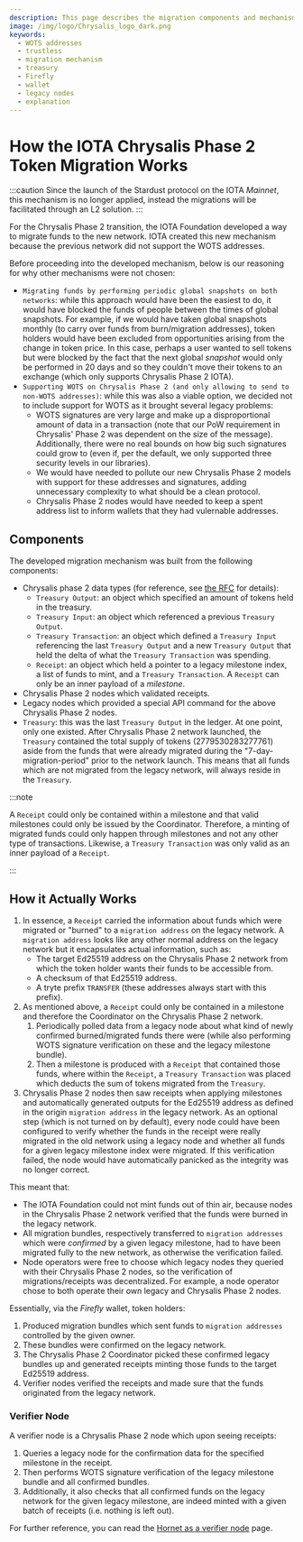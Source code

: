 ```yaml
---
description: This page describes the migration components and mechanism used to migrate from IOTA 1.0 to IOTA 1.5 (Chrysalis).
image: /img/logo/Chrysalis_logo_dark.png
keywords:
  - WOTS addresses
  - trustless
  - migration mechanism
  - treasury
  - Firefly
  - wallet
  - legacy nodes
  - explanation
---
```


# How the IOTA Chrysalis Phase 2 Token Migration Works

:::caution
Since the launch of the Stardust protocol on the IOTA _Mainnet_, this mechanism is no longer applied, instead
the migrations will be facilitated through an L2 solution.
:::

For the Chrysalis Phase 2 transition, the IOTA Foundation developed a way to migrate funds to the new network. IOTA created this new mechanism because the previous network did not support the WOTS addresses.

Before proceeding into the developed mechanism, below is our reasoning for why other mechanisms were not chosen:

- `Migrating funds by performing periodic global snapshots on both networks`: while this approach would have
  been the easiest to do, it would have blocked the funds of people between the times of global snapshots. For example, if
  we would have taken global snapshots monthly (to carry over funds from burn/migration addresses), token holders would
  have been excluded from opportunities arising from the change in token price. In this case, perhaps a user wanted to sell
  tokens but were blocked by the fact that the next global _snapshot_ would only be performed in 20 days and so they
  couldn't move their tokens to an exchange (which only supports Chrysalis Phase 2 IOTA).
- `Supporting WOTS on Chrysalis Phase 2 (and only allowing to send to non-WOTS addresses)`: while this was also a
  viable option, we decided not to include support for WOTS as it brought several legacy problems:
  - WOTS signatures are very large and make up a disproportional amount of data in a transaction (note that our PoW
    requirement in Chrysalis' Phase 2 was dependent on the size of the message). Additionally, there were no real bounds
    on how big such signatures could grow to (even if, per the default, we only supported three security levels in our
    libraries).
  - We would have needed to pollute our new Chrysalis Phase 2 models with support for these addresses and signatures,
    adding unnecessary complexity to what should be a clean protocol.
  - Chrysalis Phase 2 nodes would have needed to keep a spent address list to inform wallets that they had vulernable
    addresses.

## Components

The developed migration mechanism was built from the following components:

- Chrysalis phase 2 data types (for reference, see [the RFC](https://github.com/luca-moser/protocol-rfcs/blob/rfc/wotsicide/text/0035-wotsicide/0035-wotsicide.md) for details):
  - `Treasury Output`: an object which specified an amount of tokens held in the treasury.
  - `Treasury Input`: an object which referenced a previous `Treasury Output`.
  - `Treasury Transaction`: an object which defined a `Treasury Input` referencing the last `Treasury Output` and a
    new `Treasury Output` that held the delta of what the `Treasury Transaction` was spending.
  - `Receipt`: an object which held a pointer to a legacy milestone index, a list of funds to mint, and
    a `Treasury Transaction`. A `Receipt` can only be an inner payload of a _milestone_.
- Chrysalis Phase 2 nodes which validated receipts.
- Legacy nodes which provided a special API command for the above Chrysalis Phase 2 nodes.
- `Treasury`: this was the last `Treasury Output` in the ledger. At one point, only one existed.
  After Chrysalis Phase 2 network launched, the `Treasury` contained the total supply of tokens (2779530283277761) aside from the funds that were already migrated during the "7-day-migration-period" prior to the network launch. This means that all funds which are not migrated from the legacy network, will always reside in the `Treasury`.

:::note

A `Receipt` could only be contained within a milestone and that valid milestones could only be issued by
the Coordinator. Therefore, a minting of migrated funds could only happen through milestones and not any other type of
transactions. Likewise, a `Treasury Transaction` was only valid as an inner payload of a `Receipt`.

:::

## How it Actually Works

1. In essence, a `Receipt` carried the information about funds which were migrated or "burned" to a `migration address`
   on the legacy network. A `migration address` looks like any other normal address on the legacy network but it
   encapsulates actual information, such as:
   - The target Ed25519 address on the Chrysalis Phase 2 network from which the token holder wants their funds to be
     accessible from.
   - A checksum of that Ed25519 address.
   - A tryte prefix `TRANSFER` (these addresses always start with this prefix).
2. As mentioned above, a `Receipt` could only be contained in a milestone and therefore the Coordinator on the Chrysalis
   Phase 2 network.
   1. Periodically polled data from a legacy node about what kind of newly confirmed burned/migrated funds there were (while also performing WOTS signature verification on these and the legacy milestone bundle).
   2. Then a milestone is produced with a `Receipt` that contained those funds, where within the `Receipt`,
      a `Treasury Transaction` was placed which deducts the sum of tokens migrated from the `Treasury`.
3. Chrysalis Phase 2 nodes then saw receipts when applying milestones and automatically generated outputs for the Ed25519
   address as defined in the origin `migration address` in the legacy network. As an optional step (which is not turned
   on by default), every node could have been configured to verify whether the funds in the receipt were really migrated in the
   old network using a legacy node and whether all funds for a given legacy milestone index were migrated. If this
   verification failed, the node would have automatically panicked as the integrity was no longer correct.

This meant that:

- The IOTA Foundation could not mint funds out of thin air, because nodes in the Chrysalis Phase 2 network verified that the
  funds were burned in the legacy network.
- All migration bundles, respectively transferred to `migration addresses` which were _confirmed_  by a given legacy
  milestone, had to have been migrated fully to the new network, as otherwise the verification failed.
- Node operators were free to choose which legacy nodes they queried with their Chrysalis Phase 2 nodes, so the
  verification of migrations/receipts was decentralized. For example, a node operator chose to both operate their own
  legacy and Chrysalis Phase 2 nodes.

Essentially, via the _Firefly_ wallet, token holders:

1. Produced migration bundles which sent funds to `migration addresses` controlled by the given owner.
2. These bundles were confirmed on the legacy network.
3. The Chrysalis Phase 2 Coordinator picked these confirmed legacy bundles up and generated receipts minting those funds
   to the target Ed25519 address.
4. Verifier nodes verified the receipts and made sure that the funds originated from the legacy network.

### Verifier Node

A verifier node is a Chrysalis Phase 2 node which upon seeing receipts:

1. Queries a legacy node for the confirmation data for the specified milestone in the receipt.
2. Then performs WOTS signature verification of the legacy milestone bundle and all confirmed bundles.
3. Additionally, it also checks that all confirmed funds on the legacy network for the given legacy milestone, are indeed minted with a given batch of receipts (i.e. nothing is left out).

For further reference, you can read the [Hornet as a verifier node](/hornet/1.2/how_tos/run_as_a_verifier) page.
